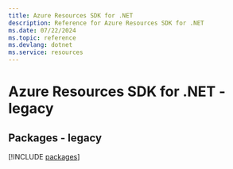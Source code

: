 ```yaml
---
title: Azure Resources SDK for .NET
description: Reference for Azure Resources SDK for .NET
ms.date: 07/22/2024
ms.topic: reference
ms.devlang: dotnet
ms.service: resources
---
```

# Azure Resources SDK for .NET - legacy
## Packages - legacy
[!INCLUDE [packages](resources-index.md)]